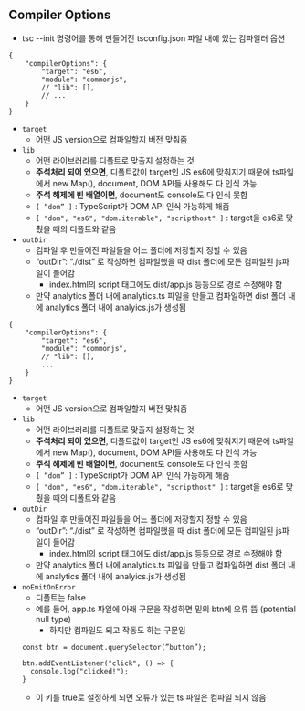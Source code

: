 ## Compiler Options

- tsc --init 명령어를 통해 만들어진 tsconfig.json 파일 내에 있는 컴파일러 옵션

```tsx
{
	"compilerOptions": {
		"target": "es6",
		"module": "commonjs",
		// "lib": [],
		// ...
	}
}
```

- `target`
  - 어떤 JS version으로 컴파일할지 버전 맞춰줌
- `lib`
  - 어떤 라이브러리를 디폴트로 맞출지 설정하는 것
  - **주석처리 되어 있으면**, 디폴트값이 target인 JS es6에 맞춰지기 때문에 ts파일에서 new Map(), document, DOM API들 사용해도 다 인식 가능
  - **주석 해제에 빈 배열이면**, document도 console도 다 인식 못함
  - `[ “dom” ]` : TypeScript가 DOM API 인식 가능하게 해줌
  - `[ "dom", "es6", "dom.iterable", "scripthost" ]` : target을 es6로 맞췄을 때의 디폴트와 같음
- `outDir`
  - 컴파일 후 만들어진 파일들을 어느 폴더에 저장할지 정할 수 있음
  - “outDir”: “./dist” 로 작성하면 컴파일했을 때 dist 폴더에 모든 컴파일된 js파일이 들어감
    - index.html의 script 태그에도 dist/app.js 등등으로 경로 수정해야 함
  - 만약 analytics 폴더 내에 analytics.ts 파일을 만들고 컴파일하면 dist 폴더 내에 analytics 폴더 내에 analyics.js가 생성됨

```tsx
{
	"compilerOptions": {
		"target": "es6",
		"module": "commonjs",
		// "lib": [],
		...
	}
}
```

- `target`
  - 어떤 JS version으로 컴파일할지 버전 맞춰줌
- `lib`
  - 어떤 라이브러리를 디폴트로 맞출지 설정하는 것
  - **주석처리 되어 있으면**, 디폴트값이 target인 JS es6에 맞춰지기 때문에 ts파일에서 new Map(), document, DOM API들 사용해도 다 인식 가능
  - **주석 해제에 빈 배열이면**, document도 console도 다 인식 못함
  - `[ “dom” ]` : TypeScript가 DOM API 인식 가능하게 해줌
  - `[ "dom", "es6", "dom.iterable", "scripthost" ]` : target을 es6로 맞췄을 때의 디폴트와 같음
- `outDir`
  - 컴파일 후 만들어진 파일들을 어느 폴더에 저장할지 정할 수 있음
  - “outDir”: “./dist” 로 작성하면 컴파일했을 때 dist 폴더에 모든 컴파일된 js파일이 들어감
    - index.html의 script 태그에도 dist/app.js 등등으로 경로 수정해야 함
  - 만약 analytics 폴더 내에 analytics.ts 파일을 만들고 컴파일하면 dist 폴더 내에 analytics 폴더 내에 analyics.js가 생성됨
- `noEmitOnError`
  - 디폴트는 false
  - 예를 들어, app.ts 파일에 아래 구문을 작성하면 밑의 btn에 오류 뜸 (potential null type)
    - 하지만 컴파일도 되고 작동도 하는 구문임
  ```tsx
  const btn = document.querySelector(”button”);

  btn.addEventListener("click", () => {
  	console.log("clicked!");
  }
  ```
  - 이 키를 true로 설정하게 되면 오류가 있는 ts 파일은 컴파일 되지 않음

